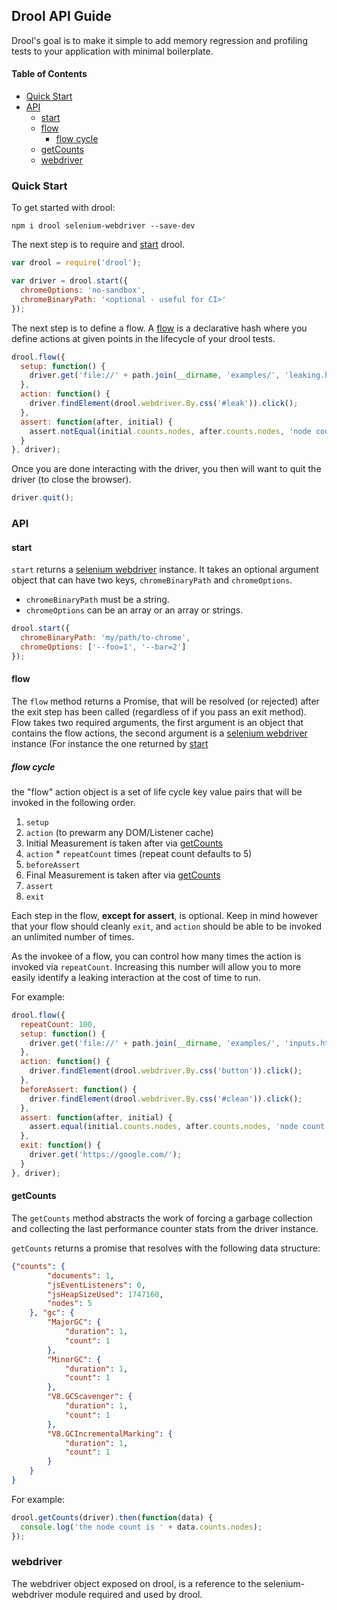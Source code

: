 ## Drool API Guide

Drool's goal is to make it simple to add memory regression and profiling tests to your application with minimal boilerplate.

#### Table of Contents

* [Quick Start](#quick-start)
* [API](#api)
  * [start](#start)
  * [flow](#flow)
    * [flow cycle](#flow-cycle)
  * [getCounts](#getcounts)
  * [webdriver](#webdriver)

### Quick Start

To get started with drool:

    npm i drool selenium-webdriver --save-dev

The next step is to require and [start](#start) drool.

```js
var drool = require('drool');

var driver = drool.start({
  chromeOptions: 'no-sandbox',
  chromeBinaryPath: '<optional - useful for CI>'
});
```

The next step is to define a flow. A [flow](#flow) is a declarative hash where you define actions at given points in the lifecycle of your drool tests.

```js
drool.flow({
  setup: function() {
    driver.get('file://' + path.join(__dirname, 'examples/', 'leaking.html'));
  },
  action: function() {
    driver.findElement(drool.webdriver.By.css('#leak')).click();
  },
  assert: function(after, initial) {
    assert.notEqual(initial.counts.nodes, after.counts.nodes, 'node count should not match');
  }
}, driver);
```

Once you are done interacting with the driver, you then will want to quit the driver (to close the browser).

```js
driver.quit();
```

### API

#### start

`start` returns a [selenium webdriver](http://seleniumhq.github.io/selenium/docs/api/javascript/module/selenium-webdriver/index.html) instance. It takes an optional argument object that can have two keys, `chromeBinaryPath` and `chromeOptions`.

* `chromeBinaryPath` must be a string.
* `chromeOptions` can be an array or an array or strings.

```js
drool.start({
  chromeBinaryPath: 'my/path/to-chrome',
  chromeOptions: ['--foo=1', '--bar=2']
});
```

#### flow

The `flow` method returns a Promise, that will be resolved (or rejected) after the exit step has been called (regardless of if you pass an exit method). Flow takes two required arguments, the first argument is an object that contains the flow actions, the second argument is a [selenium webdriver](http://seleniumhq.github.io/selenium/docs/api/javascript/module/selenium-webdriver/index.html) instance (For instance the one returned by [start](#start)

##### flow cycle

the "flow" action object is a set of life cycle key value pairs that will be invoked in the following order.

1. `setup`
2. `action` (to prewarm any DOM/Listener cache)
3. Initial Measurement is taken after via [getCounts](#getcounts)
4. `action` * `repeatCount` times (repeat count defaults to 5)
5. `beforeAssert`
6. Final Measurement is taken after via [getCounts](#getcounts)
7. `assert`
8. `exit`

Each step in the flow, **except for assert**, is optional. Keep in mind however that your flow should cleanly `exit`, and `action` should be able to be invoked an unlimited number of times.

As the invokee of a flow, you can control how many times the action is invoked via `repeatCount`. Increasing this number will allow you to more easily identify a leaking interaction at the cost of time to run.

For example:

```js
drool.flow({
  repeatCount: 100,
  setup: function() {
    driver.get('file://' + path.join(__dirname, 'examples/', 'inputs.html'));
  },
  action: function() {
    driver.findElement(drool.webdriver.By.css('button')).click();
  },
  beforeAssert: function() {
    driver.findElement(drool.webdriver.By.css('#clean')).click();
  },
  assert: function(after, initial) {
    assert.equal(initial.counts.nodes, after.counts.nodes, 'node count should match');
  },
  exit: function() {
    driver.get('https://google.com/');
  }
}, driver);
```

#### getCounts

The `getCounts` method abstracts the work of forcing a garbage collection and collecting the last performance counter stats from the driver instance.

`getCounts` returns a promise that resolves with the following data structure:

```json
{"counts": {
		"documents": 1,
		"jsEventListeners": 0,
		"jsHeapSizeUsed": 1747160,
		"nodes": 5
	}, "gc": {
		"MajorGC": {
			"duration": 1,
			"count": 1
		},
		"MinorGC": {
			"duration": 1,
			"count": 1
		},
		"V8.GCScavenger": {
			"duration": 1,
			"count": 1
		},
		"V8.GCIncrementalMarking": {
			"duration": 1,
			"count": 1
		}
	}
}
```

For example:

```js
drool.getCounts(driver).then(function(data) {
  console.log('the node count is ' + data.counts.nodes);
});
```

### webdriver

The webdriver object exposed on drool, is a reference to the selenium-webdriver module required and used by drool.
